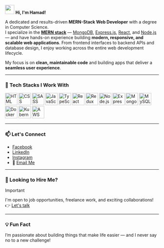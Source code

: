 <img src="https://raw.githubusercontent.com/aemmadi/aemmadi/master/wave.gif" width="30px"> **Hi, I'm Hamad!**

A dedicated and results-driven **MERN-Stack Web Developer** with a degree in Computer Science.  
I specialize in the **[MERN stack](w)** — [MongoDB](w), [Express.js](w), [React](w), and [Node.js](w) — and have hands-on experience building **modern, responsive, and scalable web applications**. From frontend interfaces to backend APIs and database design, I enjoy working across the entire web development lifecycle.

My focus is on **clean, maintainable code** and building apps that deliver a **seamless user experience**.

---

### 🚀 Tech Stacks I Work With

<p align="left">
  <img src="https://cdn.jsdelivr.net/gh/devicons/devicon/icons/html5/html5-original.svg" width="40" alt="HTML" />
  <img src="https://cdn.jsdelivr.net/gh/devicons/devicon/icons/css3/css3-original.svg" width="40" alt="CSS" />
  <img src="https://cdn.jsdelivr.net/gh/devicons/devicon/icons/sass/sass-original.svg" width="40" alt="SASS" />
  <img src="https://cdn.jsdelivr.net/gh/devicons/devicon/icons/javascript/javascript-original.svg" width="40" alt="JavaScript" />
  <img src="https://cdn.jsdelivr.net/gh/devicons/devicon/icons/typescript/typescript-original.svg" width="40" alt="TypeScript" />
  <img src="https://cdn.jsdelivr.net/gh/devicons/devicon/icons/react/react-original.svg" width="40" alt="React" />
  <img src="https://cdn.jsdelivr.net/gh/devicons/devicon/icons/redux/redux-original.svg" width="40" alt="Redux" />
  <img src="https://cdn.jsdelivr.net/gh/devicons/devicon/icons/nodejs/nodejs-original.svg" width="40" alt="Node.js" />
  <img src="https://cdn.jsdelivr.net/gh/devicons/devicon/icons/express/express-original.svg" width="40" alt="Express" />
  <img src="https://cdn.jsdelivr.net/gh/devicons/devicon/icons/mongodb/mongodb-original.svg" width="40" alt="MongoDB" />
  <img src="https://cdn.jsdelivr.net/gh/devicons/devicon/icons/mysql/mysql-original.svg" width="40" alt="MySQL" />
  <img src="https://cdn.jsdelivr.net/gh/devicons/devicon/icons/docker/docker-original.svg" width="40" alt="Docker" />
  <img src="https://cdn.jsdelivr.net/gh/devicons/devicon/icons/kubernetes/kubernetes-plain.svg" width="40" alt="Kubernetes" />
  <img src="https://cdn.jsdelivr.net/gh/devicons/devicon/icons/aws/aws-original.svg" width="40" alt="AWS" />
</p>


---

### 📫 Let's Connect

- [Facebook](https://www.facebook.com/hammad.ahmad.33483?mibextid=JRoKGi)
- [LinkedIn](https://www.linkedin.com/in/hammad-ahmad-hq447)
- [Instagram](https://www.instagram.com/hamad/)
- 📧 <a href="mailto:hamadqur447@gmail.com">Email Me</a>

---

### 💼 Looking to Hire Me?

> [!IMPORTANT]  
> I'm open to job opportunities, freelance work, and exciting collaborations!  
> 👉 <a href="mailto:hamadqur447@gmail.com">Let's talk</a>

---

### 💡 Fun Fact

I’m passionate about building things that make life easier — and I never say no to a new challenge!

